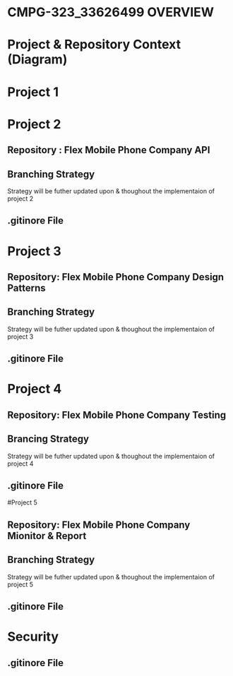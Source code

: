 # CMPG-323_33626499 OVERVIEW

# Project & Repository Context (Diagram)

# Project 1



# Project 2
## Repository : Flex Mobile Phone Company API

## Branching Strategy
Strategy will be futher updated upon & thoughout the implementaion of project 2

## .gitinore File
# Project 3

## Repository: Flex Mobile Phone Company Design Patterns

## Branching Strategy
Strategy will be futher updated upon & thoughout the implementaion of project 3

## .gitinore File

# Project 4

## Repository: Flex Mobile Phone Company Testing
## Brancing Strategy
Strategy will be futher updated upon & thoughout the implementaion of project 4

## .gitinore File

#Project 5

## Repository: Flex Mobile Phone Company Mionitor & Report 

## Branching Strategy
Strategy will be futher updated upon & thoughout the implementaion of project 5

## .gitinore File
# Security


## .gitinore File
